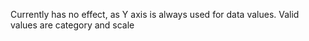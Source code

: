 Currently has no effect, as Y axis is always used for data
values. Valid values are category and scale
